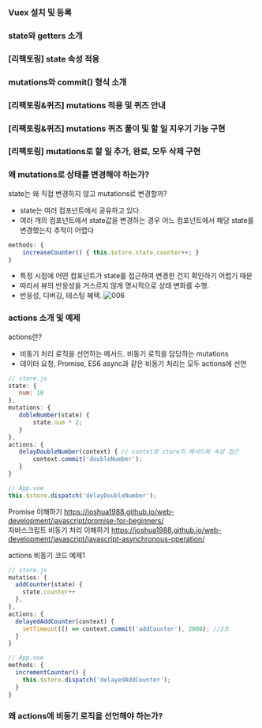 ### Vuex 설치 및 등록

### state와 getters 소개

### [리팩토링] state 속성 적용

### mutations와 commit() 형식 소개

### [리팩토링&퀴즈] mutations 적용 및 퀴즈 안내

### [리팩토링&퀴즈] mutations 퀴즈 풀이 및 할 일 지우기 기능 구현

### [리팩토링] mutations로 할 일 추가, 완료, 모두 삭제 구현

### 왜 mutations로 상태를 변경해야 하는가?
state는 왜 직접 변경하지 않고 mutations로 변경할까?   
 - state는 여러 컴포넌트에서 공유하고 있다.
 - 여러 개의 컴포넌트에서 state값을 변경하는 경우 어느 컴포넌트에서 해당 state를 변경했는지 추적이 어렵다   
```javascript
methods: {
    increaseCounter() { this.$store.state.counter++; }
}
```
 - 특정 시점에 어떤 컴포넌트가 state를 접근하여 변경한 건지 확인하기 어렵기 때문
 - 따라서 뷰의 반응성을 거스르지 않게 명시적으로 상태 변화를 수행.
 - 반응성, 디버깅, 테스팅 혜택.
 ![006](https://user-images.githubusercontent.com/63778557/125918561-7111ff1d-309d-4464-b809-5681c788ce78.png)
   

### actions 소개 및 예제
actions란?
 - 비동기 처리 로직을 선언하는 메서드. 비동기 로직을 담당하는 mutations
 - 데이터 요청, Promise, ES6 async과 같은 비동기 처리는 모두 actions에 선언
 ```javascript
 // store.js
 state: {
    num: 10
 },
 mutations: {
    dobleNumber(state) {
        state.num * 2;
    }
 },
 actions: {
    delayDoubleNumber(context) { // contet로 store의 메서드와 속성 접근
        context.commit('doubleNumber');
    }
}

// App.vue
this.$store.dispatch('delayDoubleNumber');
```
Promise 이해하기 https://joshua1988.github.io/web-development/javascript/promise-for-beginners/   
자바스크립트 비동기 처리 이해하기 https://joshua1988.github.io/web-development/javascript/javascript-asynchronous-operation/   
   
actions 비동기 코드 예제1
```javascript
// store.js
mutatios: {
  addCounter(state) {
    state.counter++
  },
},
actions: {
  delayedAddCounter(context) {
    setTimeout(() => context.commit('addCounter'), 2000); //2초
  }
}

// App.vue
methods: {
  incrementCounter() {
    this.$store.dispatch('delayedAddCounter');
  }
}
```




### 왜 actions에 비동기 로직을 선언해야 하는가?


